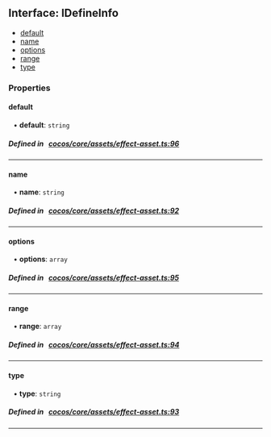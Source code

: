 ## Interface: IDefineInfo

- [default](#default)
- [name](#name)
- [options](#options)
- [range](#range)
- [type](#type)

### Properties

#### default

<div style="margin-left: 10px;">


• **default**: ``string``

</div>

##### Defined in &nbsp;   [cocos/core/assets/effect-asset.ts:96](https://github.com/cocos-creator/engine/blob/c7bf6b8a9/cocos/core/assets/effect-asset.ts#L96)&nbsp;
___
#### name

<div style="margin-left: 10px;">


• **name**: ``string``

</div>

##### Defined in &nbsp;   [cocos/core/assets/effect-asset.ts:92](https://github.com/cocos-creator/engine/blob/c7bf6b8a9/cocos/core/assets/effect-asset.ts#L92)&nbsp;
___
#### options

<div style="margin-left: 10px;">


• **options**: ``array``

</div>

##### Defined in &nbsp;   [cocos/core/assets/effect-asset.ts:95](https://github.com/cocos-creator/engine/blob/c7bf6b8a9/cocos/core/assets/effect-asset.ts#L95)&nbsp;
___
#### range

<div style="margin-left: 10px;">


• **range**: ``array``

</div>

##### Defined in &nbsp;   [cocos/core/assets/effect-asset.ts:94](https://github.com/cocos-creator/engine/blob/c7bf6b8a9/cocos/core/assets/effect-asset.ts#L94)&nbsp;
___
#### type

<div style="margin-left: 10px;">


• **type**: ``string``

</div>

##### Defined in &nbsp;   [cocos/core/assets/effect-asset.ts:93](https://github.com/cocos-creator/engine/blob/c7bf6b8a9/cocos/core/assets/effect-asset.ts#L93)&nbsp;
___
